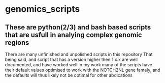 # genomics_scripts
## These are python(2/3) and  bash  based scripts that are usfull in analying complex genomic regions
There are many unfinished and unpolished scripts in this repository
That being said, and script that has a version higher then 1.x.x are well documented, and have worked well in my work
many of the scripts have their default values optimised to work with the NOTCH2NL gene famaly, and the defaults will thus
likely not be optimal for other abdications





